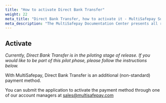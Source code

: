```yaml
---
title: "How to activate Direct Bank Transfer"
weight: 22
meta_title: "Direct Bank Transfer, how to activate it - MultiSafepay Support"
meta_description: "The MultiSafepay Documentation Center presents all relevant information about our Plugins and API. You can also find support pages for Payment Methods, Tools and General Questions as well as the contact details of our Support and Integration Teams."
---
```

## Activate

_Currently, Direct Bank Transfer is in the piloting stage of release. If you would like to be part of this pilot phase, please follow the instructions below._

With MultiSafepay, Direct Bank Transfer is an additional (non-standard) payment method.

You can submit the application to activate the payment method through one of our account managers at <sales@multisafepay.com>